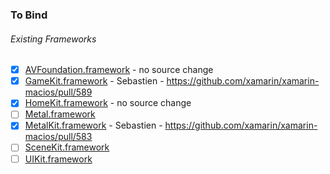 ### To Bind
###### Existing Frameworks
- [X] [AVFoundation.framework](https://github.com/xamarin/xamarin-macios/wiki/AVFoundation-tvOS-Beta5) - no source change
- [X] [GameKit.framework](https://github.com/xamarin/xamarin-macios/wiki/GameKit-tvOS-Beta5) - Sebastien - https://github.com/xamarin/xamarin-macios/pull/589
- [X] [HomeKit.framework](https://github.com/xamarin/xamarin-macios/wiki/HomeKit-tvOS-Beta5) - no source change
- [ ] [Metal.framework](https://github.com/xamarin/xamarin-macios/wiki/Metal-tvOS-Beta5)
- [X] [MetalKit.framework](https://github.com/xamarin/xamarin-macios/wiki/MetalKit-tvOS-Beta5) - Sebastien - https://github.com/xamarin/xamarin-macios/pull/583
- [ ] [SceneKit.framework](https://github.com/xamarin/xamarin-macios/wiki/SceneKit-tvOS-Beta5)
- [ ] [UIKit.framework](https://github.com/xamarin/xamarin-macios/wiki/UIKit-tvOS-Beta5)
